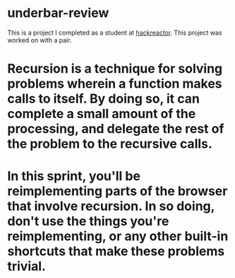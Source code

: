 # underbar-review
This is a project I completed as a student at [hackreactor](http://hackreactor.com). This project was worked on with a pair.

# Recursion is a technique for solving problems wherein a function makes calls to itself. By doing so, it can complete a small amount of the processing, and delegate the rest of the problem to the recursive calls.

# In this sprint, you'll be reimplementing parts of the browser that involve recursion. In so doing, don't use the things you're reimplementing, or any other built-in shortcuts that make these problems trivial.
